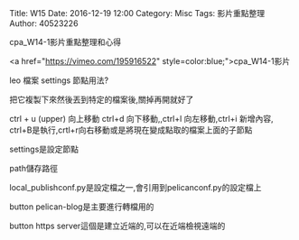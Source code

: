 Title: W15
Date: 2016-12-19 12:00
Category: Misc
Tags: 影片重點整理
Author: 40523226

cpa_W14-1影片重點整理和心得

<a href="https://vimeo.com/195916522" style=color:blue;">cpa_W14-1影片</a>


<!-- PELICAN_END_SUMMARY -->
leo 檔案 settings 節點用法?

把它複製下來然後丟到特定的檔案後,關掉再開就好了

ctrl + u (upper) 向上移動 ctrl+d 向下移動,,ctrl+l 向左移動,ctrl+i 新增內容, ctrl+B是執行,crtl+r向右移動或是將現在變成點取的檔案上面的子節點

settings是設定節點

path儲存路徑

local_publishconf.py是設定檔之一,會引用到pelicanconf.py的設定檔上

button pelican-blog是主要進行轉檔用的

button https server這個是建立近端的,可以在近端檢視遠端的